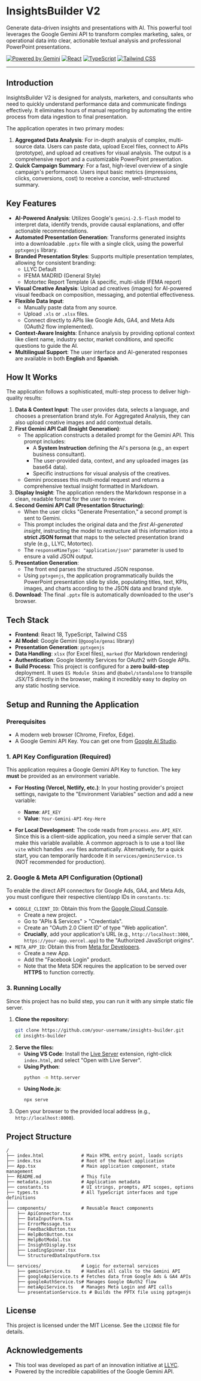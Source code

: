 # InsightsBuilder V2

Generate data-driven insights and presentations with AI. This powerful tool leverages the Google Gemini API to transform complex marketing, sales, or operational data into clear, actionable textual analysis and professional PowerPoint presentations.

[![Powered by Gemini](https://img.shields.io/badge/Powered%20by-Gemini%20API-blue.svg)](https://ai.google.dev/)
[![React](https://img.shields.io/badge/React-18-blue.svg?logo=react)](https://react.dev/)
[![TypeScript](https://img.shields.io/badge/TypeScript-5-blue.svg?logo=typescript)](https://www.typescriptlang.org/)
[![Tailwind CSS](https://img.shields.io/badge/Tailwind%20CSS-3-blue.svg?logo=tailwind-css)](https://tailwindcss.com/)

---

## Introduction

InsightsBuilder V2 is designed for analysts, marketers, and consultants who need to quickly understand performance data and communicate findings effectively. It eliminates hours of manual reporting by automating the entire process from data ingestion to final presentation.

The application operates in two primary modes:
1.  **Aggregated Data Analysis**: For in-depth analysis of complex, multi-source data. Users can paste data, upload Excel files, connect to APIs (prototype), and upload ad creatives for visual analysis. The output is a comprehensive report and a customizable PowerPoint presentation.
2.  **Quick Campaign Summary**: For a fast, high-level overview of a single campaign's performance. Users input basic metrics (impressions, clicks, conversions, cost) to receive a concise, well-structured summary.

## Key Features

-   **AI-Powered Analysis**: Utilizes Google's `gemini-2.5-flash` model to interpret data, identify trends, provide causal explanations, and offer actionable recommendations.
-   **Automated Presentation Generation**: Transforms generated insights into a downloadable `.pptx` file with a single click, using the powerful `pptxgenjs` library.
-   **Branded Presentation Styles**: Supports multiple presentation templates, allowing for consistent branding:
    -   LLYC Default
    -   IFEMA MADRID (General Style)
    -   Motortec Report Template (A specific, multi-slide IFEMA report)
-   **Visual Creative Analysis**: Upload ad creatives (images) for AI-powered visual feedback on composition, messaging, and potential effectiveness.
-   **Flexible Data Input**:
    -   Manually paste data from any source.
    -   Upload `.xls` or `.xlsx` files.
    -   Connect directly to APIs like Google Ads, GA4, and Meta Ads (OAuth2 flow implemented).
-   **Context-Aware Insights**: Enhance analysis by providing optional context like client name, industry sector, market conditions, and specific questions to guide the AI.
-   **Multilingual Support**: The user interface and AI-generated responses are available in both **English** and **Spanish**.

## How It Works

The application follows a sophisticated, multi-step process to deliver high-quality results:

1.  **Data & Context Input**: The user provides data, selects a language, and chooses a presentation brand style. For Aggregated Analysis, they can also upload creative images and add contextual details.
2.  **First Gemini API Call (Insight Generation)**:
    -   The application constructs a detailed prompt for the Gemini API. This prompt includes:
        -   A **System Instruction** defining the AI's persona (e.g., an expert business consultant).
        -   The user-provided data, context, and any uploaded images (as base64 data).
        -   Specific instructions for visual analysis of the creatives.
    -   Gemini processes this multi-modal request and returns a comprehensive textual insight formatted in Markdown.
3.  **Display Insight**: The application renders the Markdown response in a clean, readable format for the user to review.
4.  **Second Gemini API Call (Presentation Structuring)**:
    -   When the user clicks "Generate Presentation," a second prompt is sent to Gemini.
    -   This prompt includes the original data and the *first AI-generated insight*, instructing the model to restructure all this information into a **strict JSON format** that maps to the selected presentation brand style (e.g., LLYC, Motortec).
    -   The `responseMimeType: "application/json"` parameter is used to ensure a valid JSON output.
5.  **Presentation Generation**:
    -   The front end parses the structured JSON response.
    -   Using `pptxgenjs`, the application programmatically builds the PowerPoint presentation slide by slide, populating titles, text, KPIs, images, and charts according to the JSON data and brand style.
6.  **Download**: The final `.pptx` file is automatically downloaded to the user's browser.

## Tech Stack

-   **Frontend**: React 18, TypeScript, Tailwind CSS
-   **AI Model**: Google Gemini (`@google/genai` library)
-   **Presentation Generation**: `pptxgenjs`
-   **Data Handling**: `xlsx` (for Excel files), `marked` (for Markdown rendering)
-   **Authentication**: Google Identity Services for OAuth2 with Google APIs.
-   **Build Process**: This project is configured for a **zero build-step** deployment. It uses `ES Module Shims` and `@babel/standalone` to transpile JSX/TS directly in the browser, making it incredibly easy to deploy on any static hosting service.

## Setup and Running the Application

### Prerequisites

-   A modern web browser (Chrome, Firefox, Edge).
-   A Google Gemini API Key. You can get one from [Google AI Studio](https://aistudio.google.com/app/apikey).

### 1. API Key Configuration (Required)

This application requires a Google Gemini API Key to function. The key **must** be provided as an environment variable.

-   **For Hosting (Vercel, Netlify, etc.)**:
    In your hosting provider's project settings, navigate to the "Environment Variables" section and add a new variable:
    -   **Name**: `API_KEY`
    -   **Value**: `Your-Gemini-API-Key-Here`

-   **For Local Development**:
    The code reads from `process.env.API_KEY`. Since this is a client-side application, you need a simple server that can make this variable available. A common approach is to use a tool like `vite` which handles `.env` files automatically. Alternatively, for a quick start, you can temporarily hardcode it in `services/geminiService.ts` (NOT recommended for production).

### 2. Google & Meta API Configuration (Optional)

To enable the direct API connectors for Google Ads, GA4, and Meta Ads, you must configure their respective client/app IDs in `constants.ts`:

-   `GOOGLE_CLIENT_ID`: Obtain this from the [Google Cloud Console](https://console.cloud.google.com/).
    -   Create a new project.
    -   Go to "APIs & Services" > "Credentials".
    -   Create an "OAuth 2.0 Client ID" of type "Web application".
    -   **Crucially**, add your application's URL (e.g., `http://localhost:3000`, `https://your-app.vercel.app`) to the "Authorized JavaScript origins".
-   `META_APP_ID`: Obtain this from [Meta for Developers](https://developers.facebook.com/).
    -   Create a new App.
    -   Add the "Facebook Login" product.
    -   Note that the Meta SDK requires the application to be served over **HTTPS** to function correctly.

### 3. Running Locally

Since this project has no build step, you can run it with any simple static file server.

1.  **Clone the repository:**
    ```bash
    git clone https://github.com/your-username/insights-builder.git
    cd insights-builder
    ```
2.  **Serve the files:**
    -   **Using VS Code**: Install the [Live Server](https://marketplace.visualstudio.com/items?itemName=ritwickdey.LiveServer) extension, right-click `index.html`, and select "Open with Live Server".
    -   **Using Python**:
        ```bash
        python -m http.server
        ```
    -   **Using Node.js**:
        ```bash
        npx serve
        ```
3.  Open your browser to the provided local address (e.g., `http://localhost:8000`).

## Project Structure

```
/
├── index.html              # Main HTML entry point, loads scripts
├── index.tsx               # Root of the React application
├── App.tsx                 # Main application component, state management
├── README.md               # This file
├── metadata.json           # Application metadata
├── constants.ts            # UI strings, prompts, API scopes, options
├── types.ts                # All TypeScript interfaces and type definitions
│
├── components/             # Reusable React components
│   ├── ApiConnector.tsx
│   ├── DataInputForm.tsx
│   ├── ErrorMessage.tsx
│   ├── FeedbackButton.tsx
│   ├── HelpBotButton.tsx
│   ├── HelpBotModal.tsx
│   ├── InsightDisplay.tsx
│   ├── LoadingSpinner.tsx
│   └── StructuredDataInputForm.tsx
│
└── services/               # Logic for external services
    ├── geminiService.ts    # Handles all calls to the Gemini API
    ├── googleApiService.ts # Fetches data from Google Ads & GA4 APIs
    ├── googleAuthService.ts# Manages Google OAuth2 flow
    ├── metaApiService.ts   # Manages Meta Login and API calls
    └── presentationService.ts # Builds the PPTX file using pptxgenjs
```

## License

This project is licensed under the MIT License. See the `LICENSE` file for details.

## Acknowledgements

-   This tool was developed as part of an innovation initiative at [LLYC](https://www.llyc.global/).
-   Powered by the incredible capabilities of the Google Gemini API.